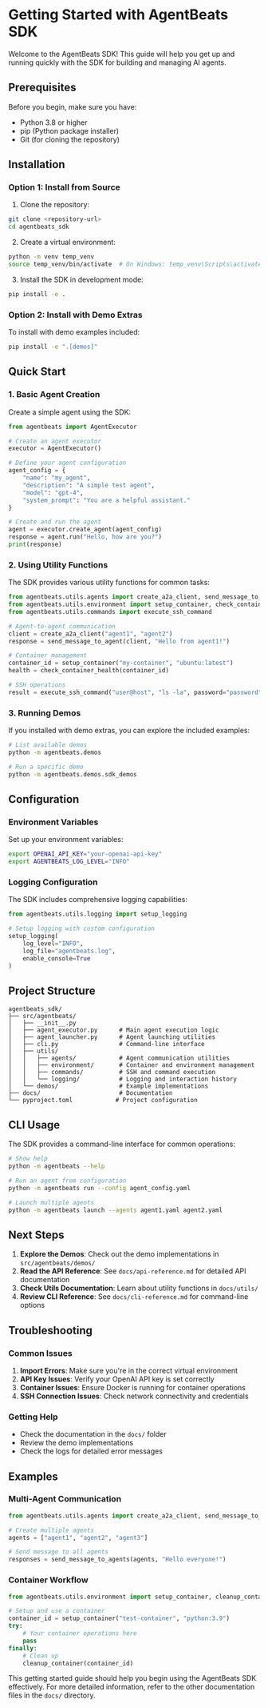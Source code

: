 # Getting Started with AgentBeats SDK

Welcome to the AgentBeats SDK! This guide will help you get up and running quickly with the SDK for building and managing AI agents.

## Prerequisites

Before you begin, make sure you have:

- Python 3.8 or higher
- pip (Python package installer)
- Git (for cloning the repository)

## Installation

### Option 1: Install from Source

1. Clone the repository:
```bash
git clone <repository-url>
cd agentbeats_sdk
```

2. Create a virtual environment:
```bash
python -m venv temp_venv
source temp_venv/bin/activate  # On Windows: temp_venv\Scripts\activate
```

3. Install the SDK in development mode:
```bash
pip install -e .
```

### Option 2: Install with Demo Extras

To install with demo examples included:

```bash
pip install -e ".[demos]"
```

## Quick Start

### 1. Basic Agent Creation

Create a simple agent using the SDK:

```python
from agentbeats import AgentExecutor

# Create an agent executor
executor = AgentExecutor()

# Define your agent configuration
agent_config = {
    "name": "my_agent",
    "description": "A simple test agent",
    "model": "gpt-4",
    "system_prompt": "You are a helpful assistant."
}

# Create and run the agent
agent = executor.create_agent(agent_config)
response = agent.run("Hello, how are you?")
print(response)
```

### 2. Using Utility Functions

The SDK provides various utility functions for common tasks:

```python
from agentbeats.utils.agents import create_a2a_client, send_message_to_agent
from agentbeats.utils.environment import setup_container, check_container_health
from agentbeats.utils.commands import execute_ssh_command

# Agent-to-agent communication
client = create_a2a_client("agent1", "agent2")
response = send_message_to_agent(client, "Hello from agent1!")

# Container management
container_id = setup_container("my-container", "ubuntu:latest")
health = check_container_health(container_id)

# SSH operations
result = execute_ssh_command("user@host", "ls -la", password="password")
```

### 3. Running Demos

If you installed with demo extras, you can explore the included examples:

```bash
# List available demos
python -m agentbeats.demos

# Run a specific demo
python -m agentbeats.demos.sdk_demos
```

## Configuration

### Environment Variables

Set up your environment variables:

```bash
export OPENAI_API_KEY="your-openai-api-key"
export AGENTBEATS_LOG_LEVEL="INFO"
```

### Logging Configuration

The SDK includes comprehensive logging capabilities:

```python
from agentbeats.utils.logging import setup_logging

# Setup logging with custom configuration
setup_logging(
    log_level="INFO",
    log_file="agentbeats.log",
    enable_console=True
)
```

## Project Structure

```
agentbeats_sdk/
├── src/agentbeats/
│   ├── __init__.py
│   ├── agent_executor.py      # Main agent execution logic
│   ├── agent_launcher.py      # Agent launching utilities
│   ├── cli.py                 # Command-line interface
│   ├── utils/
│   │   ├── agents/            # Agent communication utilities
│   │   ├── environment/       # Container and environment management
│   │   ├── commands/          # SSH and command execution
│   │   └── logging/           # Logging and interaction history
│   └── demos/                 # Example implementations
├── docs/                      # Documentation
└── pyproject.toml            # Project configuration
```

## CLI Usage

The SDK provides a command-line interface for common operations:

```bash
# Show help
python -m agentbeats --help

# Run an agent from configuration
python -m agentbeats run --config agent_config.yaml

# Launch multiple agents
python -m agentbeats launch --agents agent1.yaml agent2.yaml
```

## Next Steps

1. **Explore the Demos**: Check out the demo implementations in `src/agentbeats/demos/`
2. **Read the API Reference**: See `docs/api-reference.md` for detailed API documentation
3. **Check Utils Documentation**: Learn about utility functions in `docs/utils/`
4. **Review CLI Reference**: See `docs/cli-reference.md` for command-line options

## Troubleshooting

### Common Issues

1. **Import Errors**: Make sure you're in the correct virtual environment
2. **API Key Issues**: Verify your OpenAI API key is set correctly
3. **Container Issues**: Ensure Docker is running for container operations
4. **SSH Connection Issues**: Check network connectivity and credentials

### Getting Help

- Check the documentation in the `docs/` folder
- Review the demo implementations
- Check the logs for detailed error messages

## Examples

### Multi-Agent Communication

```python
from agentbeats.utils.agents import create_a2a_client, send_message_to_agents

# Create multiple agents
agents = ["agent1", "agent2", "agent3"]

# Send message to all agents
responses = send_message_to_agents(agents, "Hello everyone!")
```

### Container Workflow

```python
from agentbeats.utils.environment import setup_container, cleanup_container

# Setup and use a container
container_id = setup_container("test-container", "python:3.9")
try:
    # Your container operations here
    pass
finally:
    # Clean up
    cleanup_container(container_id)
```

This getting started guide should help you begin using the AgentBeats SDK effectively. For more detailed information, refer to the other documentation files in the `docs/` directory.
